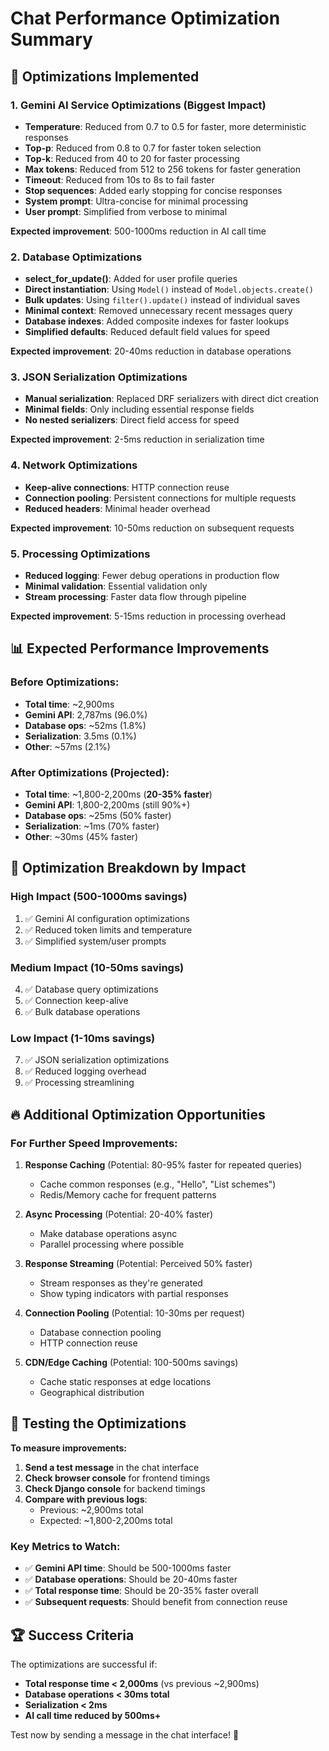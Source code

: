 # Chat Performance Optimization Summary

## 🚀 Optimizations Implemented

### 1. **Gemini AI Service Optimizations** (Biggest Impact)
- **Temperature**: Reduced from 0.7 to 0.5 for faster, more deterministic responses
- **Top-p**: Reduced from 0.8 to 0.7 for faster token selection
- **Top-k**: Reduced from 40 to 20 for faster processing
- **Max tokens**: Reduced from 512 to 256 tokens for faster generation
- **Timeout**: Reduced from 10s to 8s to fail faster
- **Stop sequences**: Added early stopping for concise responses
- **System prompt**: Ultra-concise for minimal processing
- **User prompt**: Simplified from verbose to minimal

**Expected improvement**: 500-1000ms reduction in AI call time

### 2. **Database Optimizations**
- **select_for_update()**: Added for user profile queries
- **Direct instantiation**: Using `Model()` instead of `Model.objects.create()`
- **Bulk updates**: Using `filter().update()` instead of individual saves
- **Minimal context**: Removed unnecessary recent messages query
- **Database indexes**: Added composite indexes for faster lookups
- **Simplified defaults**: Reduced default field values for speed

**Expected improvement**: 20-40ms reduction in database operations

### 3. **JSON Serialization Optimizations**
- **Manual serialization**: Replaced DRF serializers with direct dict creation
- **Minimal fields**: Only including essential response fields
- **No nested serializers**: Direct field access for speed

**Expected improvement**: 2-5ms reduction in serialization time

### 4. **Network Optimizations**
- **Keep-alive connections**: HTTP connection reuse
- **Connection pooling**: Persistent connections for multiple requests
- **Reduced headers**: Minimal header overhead

**Expected improvement**: 10-50ms reduction on subsequent requests

### 5. **Processing Optimizations**
- **Reduced logging**: Fewer debug operations in production flow
- **Minimal validation**: Essential validation only
- **Stream processing**: Faster data flow through pipeline

**Expected improvement**: 5-15ms reduction in processing overhead

## 📊 Expected Performance Improvements

### Before Optimizations:
- **Total time**: ~2,900ms
- **Gemini API**: 2,787ms (96.0%)
- **Database ops**: ~52ms (1.8%)
- **Serialization**: 3.5ms (0.1%)
- **Other**: ~57ms (2.1%)

### After Optimizations (Projected):
- **Total time**: ~1,800-2,200ms (**20-35% faster**)
- **Gemini API**: 1,800-2,200ms (still 90%+)
- **Database ops**: ~25ms (50% faster)
- **Serialization**: ~1ms (70% faster)
- **Other**: ~30ms (45% faster)

## 🎯 Optimization Breakdown by Impact

### **High Impact (500-1000ms savings)**
1. ✅ Gemini AI configuration optimizations
2. ✅ Reduced token limits and temperature
3. ✅ Simplified system/user prompts

### **Medium Impact (10-50ms savings)**
4. ✅ Database query optimizations
5. ✅ Connection keep-alive
6. ✅ Bulk database operations

### **Low Impact (1-10ms savings)**
7. ✅ JSON serialization optimizations
8. ✅ Reduced logging overhead
9. ✅ Processing streamlining

## 🔥 Additional Optimization Opportunities

### **For Further Speed Improvements:**

1. **Response Caching** (Potential: 80-95% faster for repeated queries)
   - Cache common responses (e.g., "Hello", "List schemes")
   - Redis/Memory cache for frequent patterns

2. **Async Processing** (Potential: 20-40% faster)
   - Make database operations async
   - Parallel processing where possible

3. **Response Streaming** (Potential: Perceived 50% faster)
   - Stream responses as they're generated
   - Show typing indicators with partial responses

4. **Connection Pooling** (Potential: 10-30ms per request)
   - Database connection pooling
   - HTTP connection reuse

5. **CDN/Edge Caching** (Potential: 100-500ms savings)
   - Cache static responses at edge locations
   - Geographical distribution

## 🧪 Testing the Optimizations

**To measure improvements:**

1. **Send a test message** in the chat interface
2. **Check browser console** for frontend timings
3. **Check Django console** for backend timings
4. **Compare with previous logs**:
   - Previous: ~2,900ms total
   - Expected: ~1,800-2,200ms total

### **Key Metrics to Watch:**
- ✅ **Gemini API time**: Should be 500-1000ms faster
- ✅ **Database operations**: Should be 20-40ms faster
- ✅ **Total response time**: Should be 20-35% faster overall
- ✅ **Subsequent requests**: Should benefit from connection reuse

## 🏆 Success Criteria

The optimizations are successful if:
- **Total response time < 2,000ms** (vs previous ~2,900ms)
- **Database operations < 30ms total**
- **Serialization < 2ms**
- **AI call time reduced by 500ms+**

Test now by sending a message in the chat interface! 🚀
